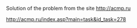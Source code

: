 
  Solution of the problem from the site http://acmp.ru
  
  http://acmp.ru/index.asp?main=task&id_task=278
